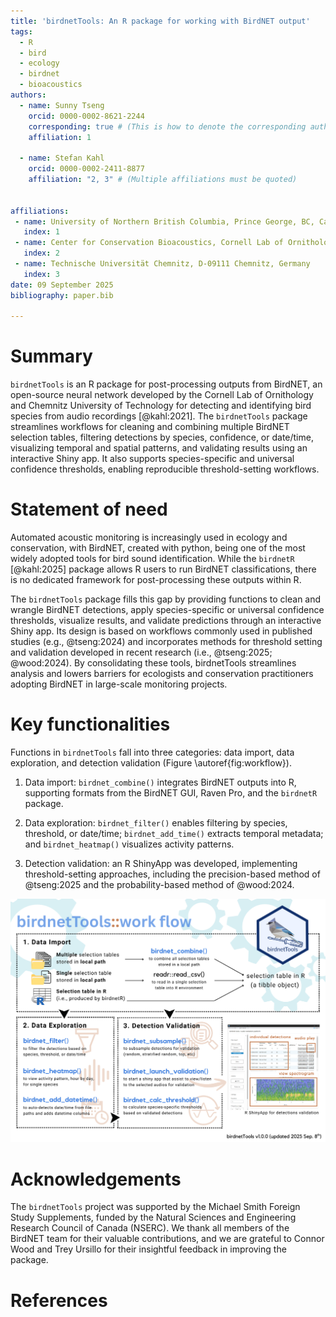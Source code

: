 ```yaml
---
title: 'birdnetTools: An R package for working with BirdNET output'
tags:
  - R
  - bird
  - ecology
  - birdnet
  - bioacoustics
authors:
  - name: Sunny Tseng
    orcid: 0000-0002-8621-2244
    corresponding: true # (This is how to denote the corresponding author)
    affiliation: 1 

  - name: Stefan Kahl
    orcid: 0000-0002-2411-8877
    affiliation: "2, 3" # (Multiple affiliations must be quoted)


affiliations:
 - name: University of Northern British Columbia, Prince George, BC, Canada
   index: 1
 - name: Center for Conservation Bioacoustics, Cornell Lab of Ornithology, Cornell University, Ithaca, NY, USA
   index: 2
 - name: Technische Universität Chemnitz, D-09111 Chemnitz, Germany
   index: 3
date: 09 September 2025
bibliography: paper.bib

---
```


# Summary
`birdnetTools` is an R package for post-processing outputs from BirdNET, an open-source neural network developed by the Cornell Lab of Ornithology and Chemnitz University of Technology for detecting and identifying bird species from audio recordings [@kahl:2021]. The `birdnetTools` package streamlines workflows for cleaning and combining multiple BirdNET selection tables, filtering detections by species, confidence, or date/time, visualizing temporal and spatial patterns, and validating results using an interactive Shiny app. It also supports species-specific and universal confidence thresholds, enabling reproducible threshold-setting workflows. 


# Statement of need
Automated acoustic monitoring is increasingly used in ecology and conservation, with BirdNET, created with python, being one of the most widely adopted tools for bird sound identification. While the `birdnetR` [@kahl:2025] package allows R users to run BirdNET classifications, there is no dedicated framework for post-processing these outputs within R.

The `birdnetTools` package fills this gap by providing functions to clean and wrangle BirdNET detections, apply species-specific or universal confidence thresholds, visualize results, and validate predictions through an interactive Shiny app. Its design is based on workflows commonly used in published studies (e.g., @tseng:2024) and incorporates methods for threshold setting and validation developed in recent research (i.e., @tseng:2025; @wood:2024). By consolidating these tools, birdnetTools streamlines analysis and lowers barriers for ecologists and conservation practitioners adopting BirdNET in large-scale monitoring projects.


# Key functionalities
Functions in `birdnetTools` fall into three categories: data import, data exploration, and detection validation (Figure \autoref{fig:workflow}).

1. Data import: `birdnet_combine()` integrates BirdNET outputs into R, supporting formats from the BirdNET GUI, Raven Pro, and the `birdnetR` package.

2. Data exploration: `birdnet_filter()` enables filtering by species, threshold, or date/time; `birdnet_add_time()` extracts temporal metadata; and `birdnet_heatmap()` visualizes activity patterns.

3. Detection validation: an R ShinyApp was developed, implementing threshold-setting approaches, including the precision-based method of @tseng:2025 and the probability-based method of @wood:2024.

![\label{fig:workflow}](./fig_workflow.png)

# Acknowledgements
The `birdnetTools` project was supported by the Michael Smith Foreign Study Supplements, funded by the Natural Sciences and Engineering Research Council of Canada (NSERC). We thank all members of the BirdNET team for their valuable contributions, and we are grateful to Connor Wood and Trey Ursillo for their insightful feedback in improving the package.

# References
